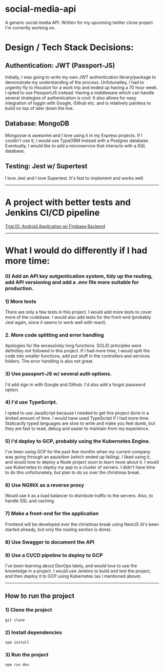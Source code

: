 # social-media-api

A generic social media API. Written for my upcoming twitter clone project I'm currently working on.


# Design / Tech Stack Decisions:

## Authentication: JWT (Passport-JS)
Initially, I was going to write my own JWT authentication library/package to demonstrate my understanding of the process. Unfotunatley, I had to urgently fly to Houston for a work trip and ended up having a 70 hour week.
I opted to use PassportJS instead. Having a middleware which can handle several strategies of authentication is cool. It also allows for easy integration of loggin with Google, Github etc. and is relatively painless to build on top of later down the line.

## Database: MongoDB
Mongoose is awesome and I love using it in my Express projects. If I couldn't use it, I would use TypeORM instead with a Postgres database. Eventually, I would like to add a microservice that interacts with a SQL database. 

## Testing: Jest w/ Supertest
I love Jest and I love Supertest. It's fast to implement and works well.

---

# A project with better tests and Jenkins CI/CD pipeline

[Trial.IO: Android Application w/ Firebase Backend](https://github.com/CMPUT301W21T28/trialio)

---

# What I would do differently if I had more time:

### 0) Add an API key autgentication system, tidy up the routing, add API versioning and add a .env file more suitable for production. 
### 1) More tests
There are only a few tests in this project. I would add more tests to cover more of the codebase. I would also add tests for the front-end (probably Jest again, since it seems to work well with react).

### 2. More code splitting and error handling
Apologies for the excessivley long functions. SOLID principles were definitley not followed in this project. If I had more time, I would split the code into smaller functions, add put stuff in the controllers and services folders. The error handling is also not great.
### 3) Use passport-JS w/ several auth options.
I'd add sign in with Google and Github. I'd also add a forgot password option.

### 4) I'd use TypeScript.
I opted to use JavaScript because I needed to get this project done in a limited amount of time. I would have used TypeScript if I had more time. Staticaclly typed languages are slow to write and make you feel dumb, but they are fast to read, debug and easier to maintain from my experience. 

### 5) I'd deploy to GCP, probably using the Kubernetes Engine.
I've been using GCP for the past few months when my current company was going through an aquisition (which ended up failing). I liked using it, and would love to deploy a Node project soon to learn more about it. I would use Kubernetes to deploy my app to a cluster of servers.  I didn't have time to do this unfortunately, but plan to do so over the christmas break.

### 6) Use NGINX as a reverse proxy
Would use it as a load balancer to distribute traffic to the servers. Also, to handle SSL and caching. 

### 7) Make a front-end for the application
Frontend will be developed over the christmas break using NextJS (it's been started already, but only the routing section is done).

### 8) Use Swagger to document the API

### 9) Use a CI/CD pipeline to deploy to GCP
I've been learning about DevOps lately, and would love to use the knowledge in a project. I would use Jenkins to build and test the project, and then deploy it to GCP using Kubernetes (as I mentioned above).

---

## How to run the project

### 1) Clone the project
``` git clone ```

### 2) Install dependencies
``` npm install ```

### 3) Run the project
``` npm run dev ```